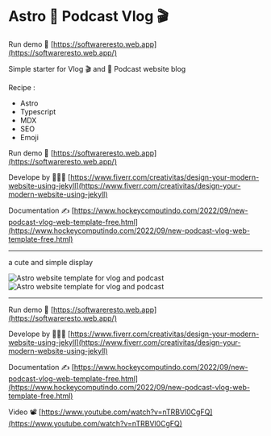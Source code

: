 # Astro 🎤 Podcast Vlog 🎬

Run demo 🚀 [https://softwareresto.web.app](https://softwareresto.web.app/)

Simple starter for Vlog 🎬 and 🎤 Podcast website blog

Recipe :

- Astro
- Typescript
- MDX
- SEO
- Emoji

Run demo 🚀 [https://softwareresto.web.app](https://softwareresto.web.app/)

Develope by 👩🏻‍🚀 [https://www.fiverr.com/creativitas/design-your-modern-website-using-jekyll](https://www.fiverr.com/creativitas/design-your-modern-website-using-jekyll)

Documentation ✍️ [https://www.hockeycomputindo.com/2022/09/new-podcast-vlog-web-template-free.html](https://www.hockeycomputindo.com/2022/09/new-podcast-vlog-web-template-free.html)

---

a cute and simple display

![Astro website template for vlog and podcast](<https://blogger.googleusercontent.com/img/b/R29vZ2xl/AVvXsEhhcGMdF9Q-PVOlef0bQ1mIGEozD1q4fooNZTp7A2g8Xstz6MDqVOq2E1th4DUTQr1-JCSl0L-ozCvebaEtLuK-CHElsss-CSbFSW6HRJ7_21b5vdLbAj-Hc_gluod7_WNQqsToQLM7jFk0I1E-L-wkvM0ahn7G-6DaeNZ4W3fNrzm4o6O6Qx-pUXdJUg/s908/free%20astro%20seo%20website%20template%20themes%20(1).png>)
![Astro website template for vlog and podcast](<https://blogger.googleusercontent.com/img/b/R29vZ2xl/AVvXsEhpbZ-CPAmunCo8EnqaLiJkP-rGcdeTB2bYsmizefKr2i8ILaceSVa3kio8biPXt6vz3E-nB2YGK749Y5_mWM2PBILeht9PdSlzYGij6Xbdr_O9S7TlVO0hY_ImLkKnSppirEiP19IJ-BXQjAFcvXFumOS2DjpyXzbWBPUoZUg99dffxldYwvO6Le3J3A/s798/free%20astro%20seo%20website%20template%20themes%20(3).png>)

---

Run demo 🚀 [https://softwareresto.web.app](https://softwareresto.web.app/)

Develope by 👩🏻‍🚀 [https://www.fiverr.com/creativitas/design-your-modern-website-using-jekyll](https://www.fiverr.com/creativitas/design-your-modern-website-using-jekyll)

Documentation ✍️ [https://www.hockeycomputindo.com/2022/09/new-podcast-vlog-web-template-free.html](https://www.hockeycomputindo.com/2022/09/new-podcast-vlog-web-template-free.html)

Video 📽️ [https://www.youtube.com/watch?v=nTRBVl0CgFQ](https://www.youtube.com/watch?v=nTRBVl0CgFQ)
